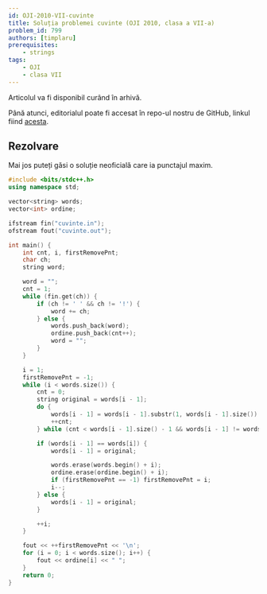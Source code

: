 ```yaml
---
id: OJI-2010-VII-cuvinte
title: Soluția problemei cuvinte (OJI 2010, clasa a VII-a)
problem_id: 799
authors: [timplaru]
prerequisites:
    - strings
tags:
    - OJI
    - clasa VII
---
```


Articolul va fi disponibil curând în arhivă.

Până atunci, editorialul poate fi accesat în repo-ul nostru de GitHub, linkul fiind [acesta](https://github.com/roalgo-discord/Romanian-Olympiad-Solutions/blob/main/OJI%20(regional%20olympiad)/2010/07/cuvinte.pdf).

## Rezolvare

Mai jos puteți găsi o soluție neoficială care ia punctajul maxim.

```cpp
#include <bits/stdc++.h>
using namespace std;

vector<string> words;
vector<int> ordine;

ifstream fin("cuvinte.in");
ofstream fout("cuvinte.out");

int main() {
    int cnt, i, firstRemovePnt;
    char ch;
    string word;

    word = "";
    cnt = 1;
    while (fin.get(ch)) {
        if (ch != ' ' && ch != '!') {
            word += ch;
        } else {
            words.push_back(word);
            ordine.push_back(cnt++);
            word = "";
        }
    }

    i = 1;
    firstRemovePnt = -1;
    while (i < words.size()) {
        cnt = 0;
        string original = words[i - 1];
        do {
            words[i - 1] = words[i - 1].substr(1, words[i - 1].size()) + words[i - 1][0];
            ++cnt;
        } while (cnt < words[i - 1].size() - 1 && words[i - 1] != words[i]);

        if (words[i - 1] == words[i]) {
            words[i - 1] = original;

            words.erase(words.begin() + i);
            ordine.erase(ordine.begin() + i);
            if (firstRemovePnt == -1) firstRemovePnt = i;
            i--;
        } else {
            words[i - 1] = original;
        }

        ++i;
    }

    fout << ++firstRemovePnt << '\n';
    for (i = 0; i < words.size(); i++) {
        fout << ordine[i] << " ";
    }
    return 0;
}
```

